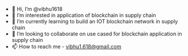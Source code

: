 - 👋 Hi, I’m @vibhu1618
- 👀 I’m interested in application of blockchain in supply chain
- 🌱 I’m currently learning to build an IOT blockchain network in supply chain
- 💞️ I’m looking to collaborate on use cased for blockchain application in supply chain
- 📫 How to reach me - vibhu1.618@gmail.com

<!---
vibhu1618/vibhu1618 is a ✨ special ✨ repository because its `README.md` (this file) appears on your GitHub profile.
You can click the Preview link to take a look at your changes.
--->
